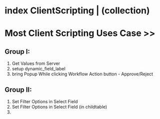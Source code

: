 # index ClientScripting | (collection) 
# Most Client Scripting Uses Case >> 

## Group I:
1. Get Values from Server
2. setup dynamic_field_label
3. bring Popup While clicking Workflow Action button - Approve/Reject 



## Group II:
1. Set Filter Options in Select Field
2. Set Filter Options in Select Field (in childtable)
3.









